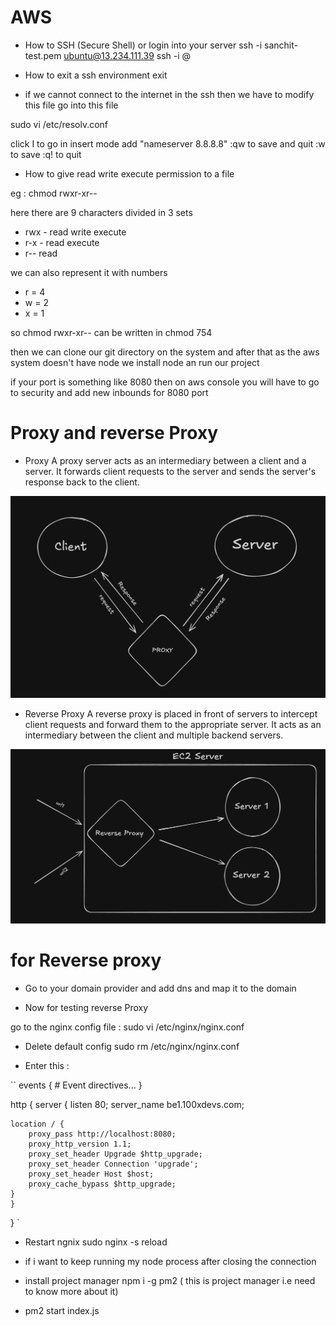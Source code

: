 # AWS

- How to SSH (Secure Shell) or login into your server 
ssh -i sanchit-test.pem ubuntu@13.234.111.39
ssh -i <name-of-pem-file> <type-of-OS-running>@<IP-of-server>

- How to exit a ssh environment 
exit

- if we cannot connect to the internet in the ssh then we have to modify this file 
 go into this file 

 sudo vi /etc/resolv.conf

 click I to go in insert mode 
 add "nameserver 8.8.8.8"
 :qw
 to save and quit 
 :w to save
 :q! to quit 



- How to give read write execute permission to a file

eg : chmod rwxr-xr-- <filename>

here there are 9 characters divided in 3 sets

 - rwx - read write execute 
 - r-x - read execute
 - r-- read

 we can also represent it with numbers 
 - r = 4 
 - w = 2
 - x = 1

 so chmod rwxr-xr-- <filename> can be written in chmod 754 <filename>



 then we can clone our git directory on the system and after that as the aws system doesn't have node we install node an run our project

 if your port is something like 8080 then on aws console you will have to go to security and add new inbounds for 8080 port 

 # Proxy and reverse Proxy

 - Proxy 
 A proxy server acts as an intermediary between a client and a server. It forwards client requests to the server and sends the server's response back to the client.

 ![alt text](image.png)

 - Reverse Proxy
 A reverse proxy is placed in front of servers to intercept client requests and forward them to the appropriate server. It acts as an intermediary between the client and multiple backend servers.

![alt text](image-2.png)

# for Reverse proxy

- Go to your domain provider and add dns and map it to the domain

- Now for testing reverse Proxy

go to the nginx config file : sudo vi /etc/nginx/nginx.conf

- Delete default config sudo rm /etc/nginx/nginx.conf

- Enter this :

 \`` events {
    # Event directives...
}

http {
	server {
    listen 80;
    server_name be1.100xdevs.com;

    location / {
        proxy_pass http://localhost:8080;
        proxy_http_version 1.1;
        proxy_set_header Upgrade $http_upgrade;
        proxy_set_header Connection 'upgrade';
        proxy_set_header Host $host;
        proxy_cache_bypass $http_upgrade;
    }
	}
}
\`

- Restart ngnix
sudo nginx -s reload

- if i want to keep running my node process after closing the connection

- install project manager 
npm i -g pm2 ( this is project manager i.e need to know more about it)

- pm2 start index.js